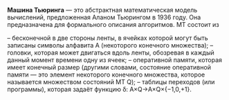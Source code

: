 **Машина Тьюринга** — это абстрактная математическая модель вычислений, предложенная Аланом Тьюрингом в 1936 году. Она предназначена для формального описания алгоритмов.
МТ состоит из

– бесконечной в две стороны ленты, в ячейках которой могут быть записаны
символы алфавита A (некоторого конечного множества);
– головки, которая может двигаться вдоль ленты, обозревая в каждый данный момент времени одну из ячеек;
– оперативной памяти, которая имеет конечный размер (другими словами, состояние оперативной памяти — это элемент некоторого конечного множества, которое называется множеством состояний МТ Q);
– таблицы переходов (или программы), которая задаёт функцию δ: A×Q→A×Q×{−1,0,+1}.